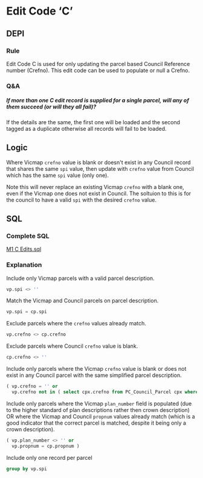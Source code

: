 # Edit Code ‘C’

## DEPI

### Rule

Edit Code C is used for only updating the parcel based Council Reference number (Crefno). This edit code can be used to populate or null a Crefno.

### Q&A

##### If more than one C edit record is supplied for a single parcel, will any of them succeed (or will they all fail)?

If the details are the same, the first one will be loaded and the second tagged as a duplicate otherwise all records will fail to be loaded.

## Logic

Where Vicmap `crefno` value is blank or doesn't exist in any Council record that shares the same `spi` value, then update with `crefno` value from Council which has the same `spi` value (only one).

Note this will never replace an existing Vicmap `crefno` with a blank one, even if the Vicmap one does not exist in Council. The soltuion to this is for the council to have a valid `spi` with the desired `crefno` value.

## SQL

### Complete SQL

[M1 C Edits.sql](https://github.com/groundtruth/PoziConnectConfig/blob/master/~Shared/SQL/M1%20C%20Edits.sql)

### Explanation

Include only Vicmap parcels with a valid parcel description.

```sql
vp.spi <> ''
```

Match the Vicmap and Council parcels on parcel description.

```sql
vp.spi = cp.spi
```

Exclude parcels where the `crefno` values already match.

```sql
vp.crefno <> cp.crefno
```
 
Exclude parcels where Council `crefno` value is blank.

```sql
cp.crefno <> ''
```

Include only parcels where the Vicmap `crefno` value is blank or does not exist in any Council parcel with the same simplified parcel description.

```sql
( vp.crefno = '' or
  vp.crefno not in ( select cpx.crefno from PC_Council_Parcel cpx where cpx.simple_spi = vp.simple_spi ) )
```

Include only parcels where the Vicmap `plan_number` field is populated (due to the higher standard of plan descriptions rather then crown description) OR where the Vicmap and Council `propnum` values already match (which is a good indicator that the correct parcel is matched, despite it being only a crown description).

```sql
( vp.plan_number <> '' or    
  vp.propnum = cp.propnum )
```

Include only one record per parcel

```sql
group by vp.spi
```